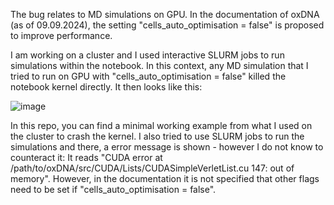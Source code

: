 The bug relates to MD simulations on GPU. In  the documentation of oxDNA (as of 09.09.2024), the setting "cells_auto_optimisation = false" is proposed to improve performance.

I am working on a cluster and I used interactive SLURM jobs to run simulations within the notebook. In this context, any MD simulation that I tried to run on GPU with "cells_auto_optimisation = false" killed the notebook kernel directly. It then looks like this:

![image](https://github.com/user-attachments/assets/5a272a30-5404-43a9-a0d4-690ee4d37262)

In this repo, you can find a minimal working example from what I used on the cluster to crash the kernel.
I also tried to use SLURM jobs to run the simulations and there, a error message is shown - however I do not know to counteract it: It reads "CUDA error at /path/to/oxDNA/src/CUDA/Lists/CUDASimpleVerletList.cu 147: out of memory". However, in the documentation it is not specified that other flags need to be set if "cells_auto_optimisation = false".
